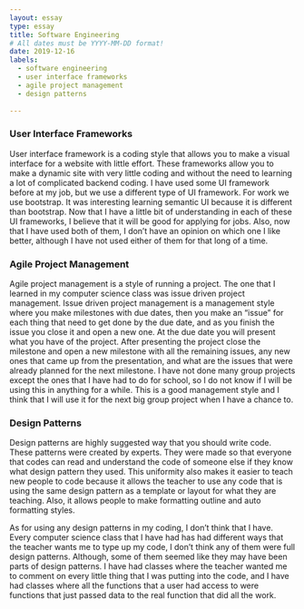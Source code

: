 ```yaml
---
layout: essay
type: essay
title: Software Engineering
# All dates must be YYYY-MM-DD format!
date: 2019-12-16
labels:
  - software engineering
  - user interface frameworks
  - agile project management
  - design patterns
  
---
```


### User Interface Frameworks
User interface framework is a coding style that allows you to make a visual interface for a website with little effort.  These frameworks allow you to make a dynamic site with very little coding and without the need to learning a lot of complicated backend coding.  I have used some UI framework before at my job, but we use a different type of UI framework.  For work we use bootstrap.  It was interesting learning semantic UI because it is different than bootstrap.  Now that I have a little bit of understanding in each of these UI frameworks, I believe that it will be good for applying for jobs.  Also, now that I have used both of them, I don’t have an opinion on which one I like better, although I have not used either of them for that long of a time.  

### Agile Project Management
Agile project management is a style of running a project.  The one that I learned in my computer science class was issue driven project management.  Issue driven project management is a management style where you make milestones with due dates, then you make an “issue” for each thing that need to get done by the due date, and as you finish the issue you close it and open a new one.  At the due date you will present what you have of the project.  After presenting the project close the milestone and open a new milestone with all the remaining issues, any new ones that came up from the presentation, and what are the issues that were already planned for the next milestone.  I have not done many group projects except the ones that I have had to do for school, so I do not know if I will be using this in anything for a while.  This is a good management style and I think that I will use it for the next big group project when I have a chance to.  

### Design Patterns
Design patterns are highly suggested way that you should write code.  These patterns were created by experts.  They were made so that everyone that codes can read and understand the code of someone else if they know what design pattern they used.  This uniformity also makes it easier to teach new people to code because it allows the teacher to use any code that is using the same design pattern as a template or layout for what they are teaching.  Also, it allows people to make formatting outline and auto formatting styles.  

As for using any design patterns in my coding, I don’t think that I have.  Every computer science class that I have had has had different ways that the teacher wants me to type up my code, I don’t think any of them were full design patterns.  Although, some of them seemed like they may have been parts of design patterns.  I have had classes where the teacher wanted me to comment on every little thing that I was putting into the code, and I have had classes where all the functions that a user had access to were functions that just passed data to the real function that did all the work.  
